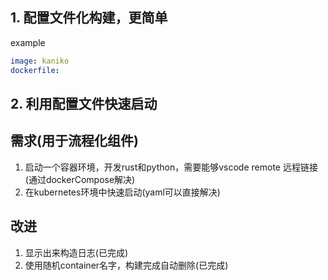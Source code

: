 ## 1. 配置文件化构建，更简单
example
```yaml
image: kaniko
dockerfile: 
```
## 2. 利用配置文件快速启动
## 需求(用于流程化组件)
1. 启动一个容器环境，开发rust和python，需要能够vscode remote 远程链接(通过dockerCompose解决)
2. 在kubernetes环境中快速启动(yaml可以直接解决)


## 改进
1. 显示出来构造日志(已完成)
2. 使用随机container名字，构建完成自动删除(已完成)